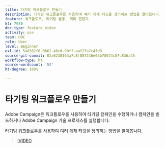 ```yaml
---
title: 타기팅 워크플로우 만들기
description: 타기팅 워크플로우를 사용하여 여러 게재 타깃을 정의하는 방법을 알아봅니다.
feature: 워크플로우, 타기팅 활동, 쿼리 편집기
kt: 7980
doc-type: feature video
activity: use
team: DOC
role: User
level: Beginner
exl-id: 5a8382f0-0662-46cd-90ff-aaf27a7c4fd9
source-git-commit: 02a6238163a7c8f887236e03b78673c57c836a45
workflow-type: ht
source-wordcount: '52'
ht-degree: 100%

---
```


# 타기팅 워크플로우 만들기

Adobe Campaign은 워크플로우를 사용하여 타기팅 캠페인을 수행하거나 캠페인을 빌드하거나 Adobe Campaign 기술 프로세스를 실행합니다.

타기팅 워크플로우를 사용하여 여러 게재 타깃을 정의하는 방법을 알아봅니다.

>[!VIDEO](https://video.tv.adobe.com/v/25605?quality=12)

